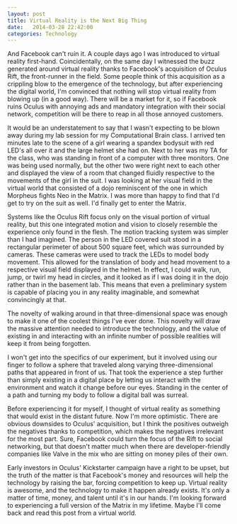 ```yaml
---
layout: post
title: Virtual Reality is the Next Big Thing
date:   2014-03-28 22:42:00
categories: Technology
---
```


And Facebook can't ruin it. A couple days ago I was introduced to virtual reality first-hand. Coincidentally, on the same day I witnessed the buzz generated around virtual reality thanks to Facebook's acquisition of Oculus Rift, the front-runner in the field. Some people think of this acquisition as a crippling blow to the emergence of the technology, but after experiencing the digital world, I'm convinced that nothing will stop virtual reality from blowing up (in a good way). There will be a market for it, so if Facebook ruins Oculus with annoying ads and mandatory integration with their social network, competition will be there to reap in all those annoyed customers.

It would be an understatement to say that I wasn't expecting to be blown away during my lab session for my Computational Brain class. I arrived ten minutes late to the scene of a girl wearing a spandex bodysuit with red LED's all over it and the large helmet she had on. Next to her was my TA for the class, who was standing in front of a computer with three monitors. One was being used normally, but the other two were right next to each other and displayed the view of a room that changed fluidly respective to the movements of the girl in the suit. I was looking at her visual field in the virtual world that consisted of a dojo reminiscent of the one in which Morpheus fights Neo in the Matrix. I was more than happy to find that I'd get to try on the suit as well. I'd finally get to enter the Matrix.

Systems like the Oculus Rift focus only on the visual portion of virtual reality, but this one integrated motion and vision to closely resemble the experience only found in the flesh. The motion tracking system was simpler than I had imagined. The person in the LED covered suit stood in a rectangular perimeter of about 500 square feet, which was surrounded by cameras. These cameras were used to track the LEDs to model body movement. This allowed for the translation of body and head movement to a respective visual field displayed in the helmet. In effect, I could walk, run, jump, or twirl my head in circles, and it looked as if I was doing it in the dojo rather than in the basement lab. This means that even a preliminary system is capable of placing you in any reality imaginable, and somewhat convincingly at that.

The novelty of walking around in that three-dimensional space was enough to make it one of the coolest things I've ever done. This novelty will draw the massive attention needed to introduce the technology, and the value of existing in and interacting with an infinite number of possible realities will keep it from being forgotten.

I won't get into the specifics of our experiment, but it involved using our finger to follow a sphere that traveled along varying three-dimensional paths that appeared in front of us. That took the experience a step further than simply existing in a digital place by letting us interact with the environment and watch it change before our eyes. Standing in the center of a path and turning my body to follow a digital ball was surreal.

Before experiencing it for myself, I thought of virtual reality as something that would exist in the distant future. Now I'm more optimistic. There are obvious downsides to Oculus' acquisition, but I think the positives outweigh the negatives thanks to competition, which makes the negatives irrelevant for the most part. Sure, Facebook could turn the focus of the Rift to social networking, but that doesn't matter much when there are developer-friendly companies like Valve in the mix who are sitting on money piles of their own.

Early investors in Oculus' Kickstarter campaign have a right to be upset, but the truth of the matter is that Facebook's money and resources will help the technology by raising the bar, forcing competition to keep up. Virtual reality is awesome, and the technology to make it happen already exists. It's only a matter of time, money, and talent until it's in our hands. I'm looking forward to experiencing a full version of the Matrix in my lifetime. Maybe I'll come back and read this post from a virtual world.

